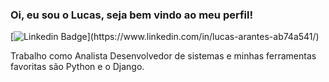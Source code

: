### Oi, eu sou o Lucas, seja bem vindo ao meu perfil!

[![Linkedin Badge](https://img.shields.io/badge/-Linkedin-blue?style=flat-square&logo=Linkedin&logoColor=white?)](https://www.linkedin.com/in/lucas-arantes-ab74a541/)

Trabalho como Analista Desenvolvedor de sistemas e minhas ferramentas favoritas são Python e o Django.


<!--
**aranteslucas10/aranteslucas10** is a ✨ _special_ ✨ repository because its `README.md` (this file) appears on your GitHub profile.

Here are some ideas to get you started:

- 🔭 I’m currently working on ...
- 🌱 I’m currently learning ...
- 👯 I’m looking to collaborate on ...
- 🤔 I’m looking for help with ...
- 💬 Ask me about ...
- 📫 How to reach me: ...
- 😄 Pronouns: ...
- ⚡ Fun fact: ...
-->
